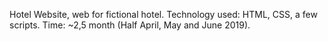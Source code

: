 Hotel Website, web for fictional hotel.
Technology used: HTML, CSS, a few scripts.
Time: ~2,5 month (Half April, May and June 2019).

